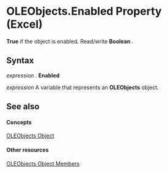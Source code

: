 
# OLEObjects.Enabled Property (Excel)

 **True** if the object is enabled. Read/write **Boolean** .


## Syntax

 _expression_ . **Enabled**

 _expression_ A variable that represents an **OLEObjects** object.


## See also


#### Concepts


[OLEObjects Object](e3fcf4bd-7c96-ecb3-dc04-551f7f7348f9.md)
#### Other resources


[OLEObjects Object Members](7c3b0619-a988-1b8c-51b1-4c8ef3180264.md)
